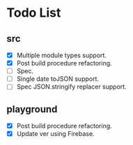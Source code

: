 # Todo List

## src

- [x] Multiple module types support.
- [x] Post build procedure refactoring.
- [ ] Spec.
- [ ] Single date toJSON support.
- [ ] Spec JSON.stringify replacer support.

## playground

- [x] Post build procedure refactoring.
- [x] Update ver using Firebase.

